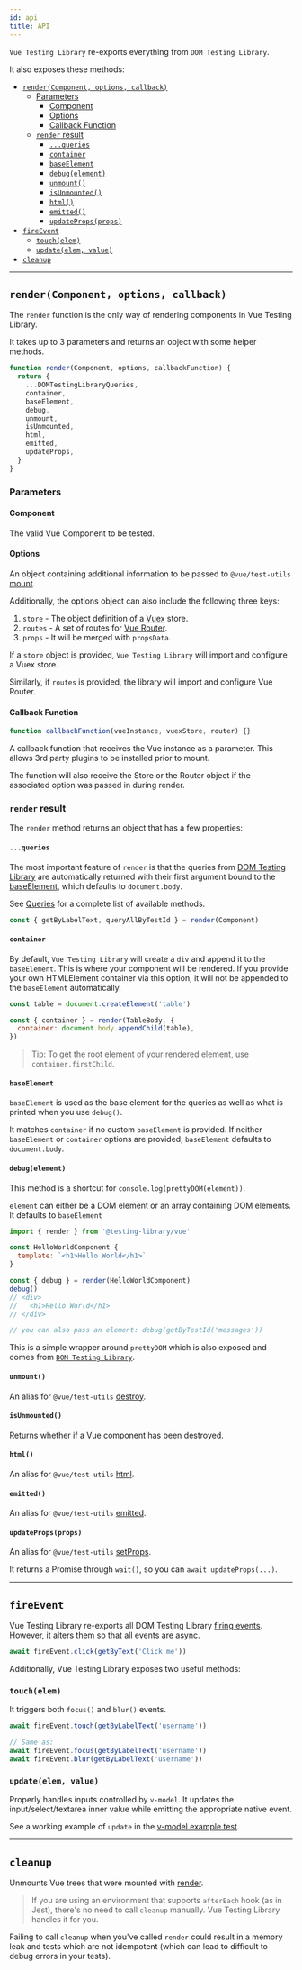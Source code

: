 ```yaml
---
id: api
title: API
---
```


`Vue Testing Library` re-exports everything from `DOM Testing Library`.

It also exposes these methods:

- [`render(Component, options, callback)`](#rendercomponent-options-callback)
  - [Parameters](#parameters)
    - [Component](#component)
    - [Options](#options)
    - [Callback Function](#callback-function)
  - [`render` result](#render-result)
    - [`...queries`](#queries)
    - [`container`](#container)
    - [`baseElement`](#baseelement)
    - [`debug(element)`](#debugelement)
    - [`unmount()`](#unmount)
    - [`isUnmounted()`](#isunmounted)
    - [`html()`](#html)
    - [`emitted()`](#emitted)
    - [`updateProps(props)`](#updatepropsprops)
- [`fireEvent`](#fireevent)
  - [`touch(elem)`](#touchelem)
  - [`update(elem, value)`](#updateelem-value)
- [`cleanup`](#cleanup)

---

## `render(Component, options, callback)`

The `render` function is the only way of rendering components in Vue Testing
Library.

It takes up to 3 parameters and returns an object with some helper methods.

```js
function render(Component, options, callbackFunction) {
  return {
    ...DOMTestingLibraryQueries,
    container,
    baseElement,
    debug,
    unmount,
    isUnmounted,
    html,
    emitted,
    updateProps,
  }
}
```

### Parameters

#### Component

The valid Vue Component to be tested.

#### Options

An object containing additional information to be passed to `@vue/test-utils`
[mount](https://vue-test-utils.vuejs.org/api/options.html#context).

Additionally, the options object can also include the following three keys:

1. `store` - The object definition of a [Vuex](https://vuex.vuejs.org/) store.
2. `routes` - A set of routes for [Vue Router](https://router.vuejs.org/).
3. `props` - It will be merged with `propsData`.

If a `store` object is provided, `Vue Testing Library` will import and configure
a Vuex store.

Similarly, if `routes` is provided, the library will import and configure Vue
Router.

#### Callback Function

```js
function callbackFunction(vueInstance, vuexStore, router) {}
```

A callback function that receives the Vue instance as a parameter. This allows
3rd party plugins to be installed prior to mount.

The function will also receive the Store or the Router object if the associated
option was passed in during render.

### `render` result

The `render` method returns an object that has a few properties:

#### `...queries`

The most important feature of `render` is that the queries from
[DOM Testing Library](dom-testing-library/api-queries.md) are automatically
returned with their first argument bound to the [baseElement](#baseelement),
which defaults to `document.body`.

See [Queries](dom-testing-library/api-queries.md) for a complete list of
available methods.

```js
const { getByLabelText, queryAllByTestId } = render(Component)
```

#### `container`

By default, `Vue Testing Library` will create a `div` and append it to the
`baseElement`. This is where your component will be rendered. If you provide
your own HTMLElement container via this option, it will not be appended to the
`baseElement` automatically.

```js
const table = document.createElement('table')

const { container } = render(TableBody, {
  container: document.body.appendChild(table),
})
```

> Tip: To get the root element of your rendered element, use
> `container.firstChild`.

#### `baseElement`

`baseElement` is used as the base element for the queries as well as what is
printed when you use `debug()`.

It matches `container` if no custom `baseElement` is provided. If neither
`baseElement` or `container` options are provided, `baseElement` defaults to
`document.body`.

#### `debug(element)`

This method is a shortcut for `console.log(prettyDOM(element))`.

`element` can either be a DOM element or an array containing DOM elements. It
defaults to `baseElement`

```jsx
import { render } from '@testing-library/vue'

const HelloWorldComponent {
  template: `<h1>Hello World</h1>`
}

const { debug } = render(HelloWorldComponent)
debug()
// <div>
//   <h1>Hello World</h1>
// </div>

// you can also pass an element: debug(getByTestId('messages'))
```

This is a simple wrapper around `prettyDOM` which is also exposed and comes from
[`DOM Testing Library`](https://github.com/testing-library/dom-testing-library/blob/master/README.md#prettydom).

#### `unmount()`

An alias for `@vue/test-utils`
[destroy](https://vue-test-utils.vuejs.org/api/wrapper/#destroy).

#### `isUnmounted()`

Returns whether if a Vue component has been destroyed.

#### `html()`

An alias for `@vue/test-utils`
[html](https://vue-test-utils.vuejs.org/api/wrapper/#html).

#### `emitted()`

An alias for `@vue/test-utils`
[emitted](https://vue-test-utils.vuejs.org/api/wrapper/#emitted).

#### `updateProps(props)`

An alias for `@vue/test-utils`
[setProps](https://vue-test-utils.vuejs.org/api/wrapper/#setprops).

It returns a Promise through `wait()`, so you can `await updateProps(...)`.

---

## `fireEvent`

Vue Testing Library re-exports all DOM Testing Library
[firing events](https://deploy-preview-132--testing-library.netlify.com/docs/dom-testing-library/api-events).
However, it alters them so that all events are async.

```js
await fireEvent.click(getByText('Click me'))
```

Additionally, Vue Testing Library exposes two useful methods:

### `touch(elem)`

It triggers both `focus()` and `blur()` events.

```js
await fireEvent.touch(getByLabelText('username'))

// Same as:
await fireEvent.focus(getByLabelText('username'))
await fireEvent.blur(getByLabelText('username'))
```

### `update(elem, value)`

Properly handles inputs controlled by `v-model`. It updates the
input/select/textarea inner value while emitting the appropriate native event.

See a working example of `update` in the
[v-model example test](/docs/vue-testing-library/examples#example-using-v-model).

---

## `cleanup`

Unmounts Vue trees that were mounted with [render](#render).

> If you are using an environment that supports `afterEach` hook (as in Jest),
> there's no need to call `cleanup` manually. Vue Testing Library handles it for
> you.

Failing to call `cleanup` when you've called `render` could result in a memory
leak and tests which are not idempotent (which can lead to difficult to debug
errors in your tests).
